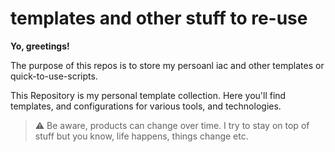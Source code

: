 # templates and other stuff to re-use

**Yo, greetings!**

The purpose of this repos is to store my persoanl iac and other templates or quick-to-use-scripts.


This Repository is my personal template collection. Here you'll find templates, and configurations for various tools, and technologies.

> :warning: Be aware, products can change over time. I try to stay on top of stuff but you know, life happens, things change etc.
